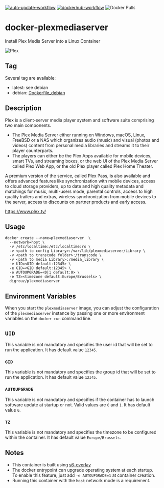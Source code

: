 [![auto-update-workflow](https://github.com/digrouz/docker-plexmediaserver/actions/workflows/auto-update.yml/badge.svg)](https://github.com/digrouz/docker-plexmediaserver/actions/workflows/auto-update.yml)
[![dockerhub-workflow](https://github.com/digrouz/docker-plexmediaserver/actions/workflows/dockerhub.yml/badge.svg)](https://github.com/digrouz/docker-plexmediaserver/actions/workflows/dockerhub.yml)
![Docker Pulls](https://img.shields.io/docker/pulls/digrouz/plexmediaserver)

# docker-plexmediaserver
Install Plex Media Server into a Linux Container

![Plex](https://s3-us-west-2.amazonaws.com/kotis-estores/layouts/plex/plex-logo.png)

## Tag
Several tag are available:
* latest: see debian
* debian: [Dockerfile_debian](https://github.com/digrouz/docker-plexmediaserver/blob/master/Dockerfile_debian)

## Description

Plex is a client-server media player system and software suite comprising two main components.

* The Plex Media Server either running on Windows, macOS, Linux, FreeBSD or a NAS which organizes audio (music) and visual (photos and videos) content from personal media libraries and streams it to their player counterparts.
* The players can either be the Plex Apps available for mobile devices, smart TVs, and streaming boxes, or the web UI of the Plex Media Server called Plex Web App, or the old Plex player called Plex Home Theater.

A premium version of the service, called Plex Pass, is also available and offers advanced features like synchronization with mobile devices, access to cloud storage providers, up to date and high quality metadata and matchings for music, multi-users mode, parental controls, access to high quality trailers and extras, wireless synchronization from mobile devices to the server, access to discounts on partner products and early access.

https://www.plex.tv/

## Usage
    docker create --name=plexmediaserver  \
      --network=host \
      -v /etc/localtime:/etc/localtime:ro \
      -v <path to config Library>:/var/lib/plexmediaserver/Library \
      -v <path to transcode folder>:/transcode \
      -v <path to media Library>:/media_library \
      -e UID=<UID default:12345> \
      -e GID=<GID default:12345> \
      -e AUTOUPGRADE=<0|1 default:0> \
      -e TZ=<timezone default:Europe/Brussels> \
      digrouz/plexmediaserver


## Environment Variables

When you start the `plexmediaserver` image, you can adjust the configuration of the `plexmediaserver` instance by passing one or more environment variables on the `docker run` command line.

## `UID`

This variable is not mandatory and specifies the user id that will be set to run the application. It has default value `12345`.

### `GID`

This variable is not mandatory and specifies the group id that will be set to run the application. It has default value `12345`.

### `AUTOUPGRADE`

This variable is not mandatory and specifies if the container has to launch software update at startup or not. Valid values are `0` and `1`. It has default value `0`.

### `TZ`

This variable is not mandatory and specifies the timezone to be configured within the container. It has default value `Europe/Brussels`.

## Notes

* This container is built using [s6-overlay](https://github.com/just-containers/s6-overlay)
* The docker entrypoint can upgrade operating system at each startup. To enable this feature, just add `-e AUTOUPGRADE=1` at container creation.
* Running this container with the `host` network mode is a requirement.


